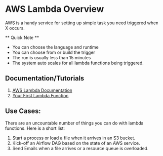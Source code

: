 # AWS Lambda Overview
AWS is a handy service for setting up simple task you need triggered when X occurs. 

** Quick Note **
- You can choose the language and runtime
- You can choose from or build the trigger
- The run is usually less than 15 minutes
- The system auto scales for all lambda functions being triggered.

## Documentation/Tutorials
1. [AWS Lambda Documentation](https://aws.amazon.com/pm/lambda/)
2. [Your First Lambda Function](https://www.youtube.com/watch?v=e1tkFsFOBHA)


## Use Cases:
There are an uncountable number of things you can do with lambda functions. Here is a short list:

1. Start a process or load a file when it arrives in an S3 bucket.
2. Kick-off an Airflow DAG based on the state of an AWS service.
3. Send Emails when a file arrives or a resource queue is overloaded.
